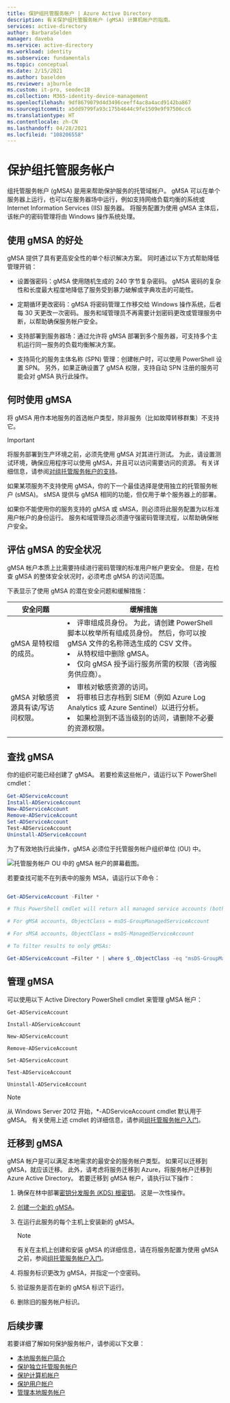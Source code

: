 ```yaml
---
title: 保护组托管服务帐户 | Azure Active Directory
description: 有关保护组托管服务帐户 (gMSA) 计算机帐户的指南。
services: active-directory
author: BarbaraSelden
manager: daveba
ms.service: active-directory
ms.workload: identity
ms.subservice: fundamentals
ms.topic: conceptual
ms.date: 2/15/2021
ms.author: baselden
ms.reviewer: ajburnle
ms.custom: it-pro, seodec18
ms.collection: M365-identity-device-management
ms.openlocfilehash: 9df8679079d4d3496ceeff4ac8a4acd9142ba867
ms.sourcegitcommit: a5dd9799fa93c175b4644c9fe1509e9f97506cc6
ms.translationtype: HT
ms.contentlocale: zh-CN
ms.lasthandoff: 04/28/2021
ms.locfileid: "108206558"
---
```

# <a name="secure-group-managed-service-accounts"></a>保护组托管服务帐户

组托管服务帐户 (gMSA) 是用来帮助保护服务的托管域帐户。 gMSA 可以在单个服务器上运行，也可以在服务器场中运行，例如支持网络负载均衡的系统或 Internet Information Services (IIS) 服务器。 将服务配置为使用 gMSA 主体后，该帐户的密码管理将由 Windows 操作系统处理。

## <a name="benefits-of-using-gmsas"></a>使用 gMSA 的好处

gMSA 提供了具有更高安全性的单个标识解决方案。 同时通过以下方式帮助降低管理开销：

* 设置强密码：gMSA 使用随机生成的 240 字节复杂密码。 gMSA 密码的复杂性和长度最大程度地降低了服务受到暴力破解或字典攻击的可能性。

* 定期循环更改密码：gMSA 将密码管理工作移交给 Windows 操作系统，后者每 30 天更改一次密码。 服务和域管理员不再需要计划密码更改或管理服务中断，以帮助确保服务帐户安全。 

* 支持部署到服务器场：通过允许将 gMSA 部署到多个服务器，可支持多个主机运行同一服务的负载均衡解决方案。 

* 支持简化的服务主体名称 (SPN) 管理：创建帐户时，可以使用 PowerShell 设置 SPN。 另外，如果正确设置了 gMSA 权限，支持自动 SPN 注册的服务可能会对 gMSA 执行此操作。 

## <a name="when-to-use-gmsas"></a>何时使用 gMSA

将 gMSA 用作本地服务的首选帐户类型，除非服务（比如故障转移群集）不支持它。

> [!IMPORTANT]
> 将服务部署到生产环境之前，必须先使用 gMSA 对其进行测试。 为此，请设置测试环境，确保应用程序可以使用 gMSA，并且可以访问需要访问的资源。 有关详细信息，请参阅[对组托管服务帐户的支持](/system-center/scom/support-group-managed-service-accounts)。


如果某项服务不支持使用 gMSA，你的下一个最佳选择是使用独立的托管服务帐户 (sMSA)。 sMSA 提供与 gMSA 相同的功能，但仅用于单个服务器上的部署。

如果你不能使用你的服务支持的 gMSA 或 sMSA，则必须将此服务配置为以标准用户帐户的身份运行。 服务和域管理员必须遵守强密码管理流程，以帮助确保帐户安全。

## <a name="assess-the-security-posture-of-gmsas"></a>评估 gMSA 的安全状况

gMSA 帐户本质上比需要持续进行密码管理的标准用户帐户更安全。 但是，在检查 gMSA 的整体安全状况时，必须考虑 gMSA 的访问范围。

下表显示了使用 gMSA 的潜在安全问题和缓解措施：

| 安全问题| 缓解措施 |
| - | - |
| gMSA 是特权组的成员。 | <li>评审组成员身份。 为此，请创建 PowerShell 脚本以枚举所有组成员身份。 然后，你可以按 gMSA 文件的名称筛选生成的 CSV 文件。<li>从特权组中删除 gMSA。<li>仅向 gMSA 授予运行服务所需的权限（咨询服务供应商）。 
| gMSA 对敏感资源具有读/写访问权限。 | <li>审核对敏感资源的访问。<li>将审核日志存档到 SIEM（例如 Azure Log Analytics 或 Azure Sentinel）以进行分析。<li>如果检测到不适当级别的访问，请删除不必要的资源权限。 |
| | |


## <a name="find-gmsas"></a>查找 gMSA

你的组织可能已经创建了 gMSA。 若要检索这些帐户，请运行以下 PowerShell cmdlet：

```powershell
Get-ADServiceAccount 
Install-ADServiceAccount 
New-ADServiceAccount 
Remove-ADServiceAccount 
Set-ADServiceAccount 
Test-ADServiceAccount 
Uninstall-ADServiceAccount
```


为了有效地执行此操作，gMSA 必须位于托管服务帐户组织单位 (OU) 中。

  
![托管服务帐户 OU 中的 gMSA 帐户的屏幕截图。](./media/securing-service-accounts/secure-gmsa-image-1.png)

若要查找可能不在列表中的服务 MSA，请运行以下命令：

```powershell

Get-ADServiceAccount -Filter *

# This PowerShell cmdlet will return all managed service accounts (both gMSAs and sMSAs). An administrator can differentiate between the two by examining the ObjectClass attribute on returned accounts.

# For gMSA accounts, ObjectClass = msDS-GroupManagedServiceAccount

# For sMSA accounts, ObjectClass = msDS-ManagedServiceAccount

# To filter results to only gMSAs:

Get-ADServiceAccount –Filter * | where $_.ObjectClass -eq "msDS-GroupManagedServiceAccount"}
```

## <a name="manage-gmsas"></a>管理 gMSA

可以使用以下 Active Directory PowerShell cmdlet 来管理 gMSA 帐户：

`Get-ADServiceAccount`

`Install-ADServiceAccount`

`New-ADServiceAccount`

`Remove-ADServiceAccount`

`Set-ADServiceAccount`

`Test-ADServiceAccount`

`Uninstall-ADServiceAccount`

> [!NOTE]
> 从 Windows Server 2012 开始，*-ADServiceAccount cmdlet 默认用于 gMSA。 有关使用上述 cmdlet 的详细信息，请参阅[组托管服务帐户入门](/windows-server/security/group-managed-service-accounts/getting-started-with-group-managed-service-accounts)。

## <a name="move-to-a-gmsa"></a>迁移到 gMSA
gMSA 帐户是可以满足本地需求的最安全的服务帐户类型。 如果可以迁移到 gMSA，就应该迁移。 此外，请考虑将服务迁移到 Azure，将服务帐户迁移到 Azure Active Directory。 若要迁移到 gMSA 帐户，请执行以下操作：

1. 确保在林中部署[密钥分发服务 (KDS) 根密钥](/windows-server/security/group-managed-service-accounts/create-the-key-distribution-services-kds-root-key)。 这是一次性操作。

1. [创建一个新的 gMSA](/windows-server/security/group-managed-service-accounts/getting-started-with-group-managed-service-accounts)。

1. 在运行此服务的每个主机上安装新的 gMSA。
   > [!NOTE] 
   > 有关在主机上创建和安装 gMSA 的详细信息，请在将服务配置为使用 gMSA 之前，参阅[组托管服务帐户入门](/previous-versions/windows/it-pro/windows-server-2012-R2-and-2012/jj128431(v=ws.11))。

1. 将服务标识更改为 gMSA，并指定一个空密码。

1. 验证服务是否在新的 gMSA 标识下运行。

1. 删除旧的服务帐户标识。

 

## <a name="next-steps"></a>后续步骤

若要详细了解如何保护服务帐户，请参阅以下文章：

* [本地服务帐户简介](service-accounts-on-premises.md)  
* [保护独立托管服务帐户](service-accounts-standalone-managed.md)  
* [保护计算机帐户](service-accounts-computer.md)  
* [保护用户帐户](service-accounts-user-on-premises.md)  
* [管理本地服务帐户](service-accounts-govern-on-premises.md)
